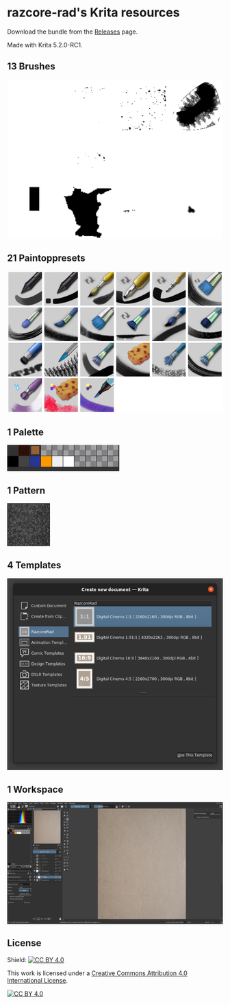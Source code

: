 # razcore-rad's Krita resources

Download the bundle from the [Releases](https://github.com/razcore-rad/krita-resources/releases) page.

Made with Krita 5.2.0-RC1.

## 13 Brushes

![](readme/01-brushes.png)

## 21 Paintoppresets

![](readme/02-paintoppresets.png)

## 1 Palette

![](readme/03-palettes.png)

## 1 Pattern

![](readme/04-patterns.png)

## 4 Templates

![](readme/05-templates.png)

## 1 Workspace

![](readme/06-workspace.png)

## License

Shield: [![CC BY 4.0][cc-by-shield]][cc-by]

This work is licensed under a
[Creative Commons Attribution 4.0 International License][cc-by].

[![CC BY 4.0][cc-by-image]][cc-by]

[cc-by]: http://creativecommons.org/licenses/by/4.0/
[cc-by-image]: https://licensebuttons.net/l/by/4.0/88x31.png
[cc-by-shield]: https://img.shields.io/badge/License-CC%20BY%204.0-lightgrey.svg

